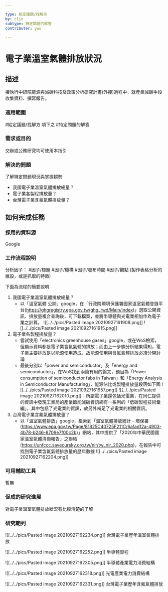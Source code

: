 ```yaml
---

type: 給定議題/找解方
by: clin
subtype: 特定問題的解答
contributer: ywu

---
```


# 電子業溫室氣體排放狀況


## 描述
接執行中研院能源與減碳科技及政策分析研究計畫(外接)過程中，就產業減碳手段收集資料、撰寫報告。

### 適用範圍
#給定議題/找解方  項下之 #特定問題的解答 

### 需求或目的
交辦或公務研究均可使用本指引

### 解決的問題
了解特定問題現況與掌握趨勢
- 我國電子業溫室氣體排放總量？
- 電子業各製程排放量？
- 台灣電子業含氟氣體排放量？

## 如何完成任務
### 採用的資料源
Google

### 工作流程說明
分析因子： #因子/標題 #因子/機構 #因子/發布時間  #因子/觀點   (製作表格分析的維設，或是抓取的特徵)

下面為流程的簡要說明

1. 我國電子業溫室氣體排放總量？
      - 以「溫室氣體 公開」google，在「行政院環境保護署國家溫室氣體登錄平台(https://ghgregistry.epa.gov.tw/ghg_rwd/Main/index)」選取公開資訊、排放量複合查詢後，可下載檔案，並將半導體與光電業相加作為電子業之計算。
      ![[../../pics/Pasted image 20210927161908.png]]
	  ![[../../pics/Pasted image 20210927161915.png]]
2. 電子業各製程排放量？
      - 嘗試使用「electronics greenhouse gases」google，或在WoS檢索，但顯示資料都是電子業含氟氣體的排放；而由上一步驟分析結果得知，電子業主要排放是以能源使用造成，故能源使用與含氟氣體排放必須分開討論
      - 最後分別以「power and semiconductor」及「energy and semiconductor」，在WoS找到兩篇有用的論文，題目為「Power consumption of semiconductor fabs in Taiwan」和「Energy Analysis in Semiconductor Manufacturing」，能源佔比或製程排放量段落如下圖
        ![[../../pics/Pasted image 20210927161957.png]]
		![[../../pics/Pasted image 20210927162010.png]]
	   - 所謂電子業還包括光電業，在同仁提供的資訊中發現工業局的產業節能減碳資訊網有一系列的「低碳製程技術彙編」，其中包括了光電業的資訊，故另外補足了光電業的相關資訊。
3. 台灣電子業含氟氣體排放量？
      - 以「溫室氣體排放」google，檢索到「溫室氣體排放統計 - 環保署(https://www.epa.gov.tw/Page/81825C40725F211C/6a1ad12a-4903-4b78-b246-8709e7f00c2b)」網站，其中提供了「2020年中華民國國家溫室氣體清冊報告」之聯結(https://unfccc.saveoursky.org.tw/nir/tw_nir_2020.php)，在報告中可找到電子業含氟氣體排放量的歷年數據
         ![[../../pics/Pasted image 20210927162204.png]]


### 可用輔助工具
暫無

### 促成的研究進展
對電子業溫室氣體排放狀況有比較清楚的了解

### 研究範列
![[../../pics/Pasted image 20210927162234.png]]
台灣電子業歷年溫室氣體排放

![[../../pics/Pasted image 20210927162252.png]]
半導體製程

![[../../pics/Pasted image 20210927162305.png]]
半導體產業電力消費結構

![[../../pics/Pasted image 20210927162318.png]]
光電產業電力消費結構

![[../../pics/Pasted image 20210927162331.png]]
台灣電子業歷年含氟氣體排放

